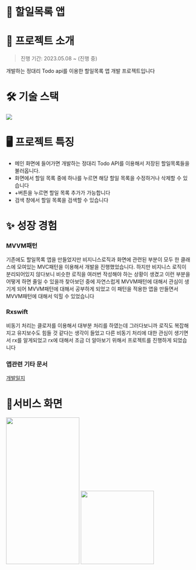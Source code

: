 # 📝 할일목록 앱
# 📜 프로젝트 소개
>진행 기간: 2023.05.08 ~ (진행 중)
>
개발하는 정대리 Todo api를 이용한 할일목록 앱 개발 프로젝트입니다

# 🛠 기술 스택
<img src="https://img.shields.io/badge/Swift-white?style=flat&logo=Swift&logoColor=F05138"> 

# 🖥 프로젝트 특징
- 메인 화면에 들어가면 개발하는 정대리 Todo API를 이용해서 저장된 할일목록들을 불러옵니다.
- 화면에서 할일 목록 중에 하나를 누르면 해당 할일 목록을 수정하거나 삭제할 수 있습니다
- +버튼을 누르면 할일 목록 추가가 가능합니다
- 검색 창에서 할일 목록을 검색할 수 있습니다

# ✨ 성장 경험
### MVVM패턴

기존에도 할일목록 앱을 만들었지만 비지니스로직과 화면에 관련된 부분이 모두 한 클래스에 모여있는 MVC패턴을 이용해서 개발을 진행했었습니다. 하지만 비지니스 로직이 분리되어있지 않다보니 비슷한 로직을 여러번 작성해야 하는 상황이 생겼고 이런 부분을 어떻게 하면 줄일 수 있을까 찾아보던 중에 자연스럽게 MVVM패턴에 대해서 관심이 생기게 되어 MVVM패턴에 대해서 공부하게 되었고 이 패턴을 적용한 앱을 만들면서 MVVM패턴에 대해서 익힐 수 있었습니다

### Rxswift

비동기 처리는 클로저를 이용해서 대부분 처리를 하였는데 그러다보니까 로직도 복잡해지고 유지보수도 힘들 것 같다는 생각이 들었고 다른 비동기 처리에 대한 관심이 생기면서 rx를 알게되었고 rx에 대해서 조금 더 알아보기 위해서 프로젝트를 진행하게 되었습니다

### 앱관련 기타 문서
[개발일지](https://ramudev.oopy.io/3f024919-251b-4a55-bdab-456efb528a37)

# 👀서비스 화면
<img src="https://github.com/Kimrayoung/ios_TodoList_RxMVVM/assets/66238470/7eca7e61-f582-4dc1-960b-5711842f7b25" width="200px" height="400px">        <img src="https://github.com/Kimrayoung/ios_TodoList_RxMVVM/assets/66238470/f0acea1d-4ce2-431c-9eb1-7542ad6bcf68" width="200px" heigth="400px">
